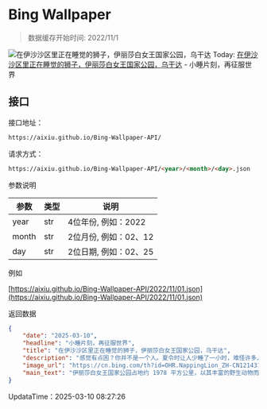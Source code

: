 # Bing Wallpaper

> 数据缓存开始时间: 2022/11/1

![在伊沙沙区里正在睡觉的狮子，伊丽莎白女王国家公园，乌干达](https://cn.bing.com/th?id=OHR.NappingLion_ZH-CN1214312983_1920x1080.webp)
Today: [在伊沙沙区里正在睡觉的狮子，伊丽莎白女王国家公园，乌干达](https://cn.bing.com/th?id=OHR.NappingLion_ZH-CN1214312983_1920x1080.webp) - 小睡片刻，再征服世界

## 接口

接口地址：

```html
https://aixiu.github.io/Bing-Wallpaper-API/
```

请求方式：

```html
https://aixiu.github.io/Bing-Wallpaper-API/<year>/<month>/<day>.json
```

参数说明

| 参数 | 类型 | 说明 |
| - | - | - |
| year | str | 4位年份, 例如：2022 |
| month | str | 2位月份, 例如：02、12 |
| day | str | 2位日期, 例如：02、25 |

例如

[https://aixiu.github.io/Bing-Wallpaper-API/2022/11/01.json](https://aixiu.github.io/Bing-Wallpaper-API/2022/11/01.json)

返回数据

```json
{
    "date": "2025-03-10",
    "headline": "小睡片刻，再征服世界",
    "title": "在伊沙沙区里正在睡觉的狮子，伊丽莎白女王国家公园，乌干达",
    "description": "感觉有点困？你并不是一个人。夏令时让人少睡了一小时，难怪许多人都会感到昏昏欲睡。这正是午睡日存在的原因。这个非官方节日由波士顿大学教授威廉·安东尼及其妻子卡米尔于 1999 年创立，旨在鼓励人们享受高质量的小憩。该节日通常在时钟调快后的第一个星期一庆祝，提醒人们休息对健康至关重要。研究表明，短暂的小憩可以改善情绪、增强专注力并提升记忆力。午睡还与减轻压力和改善心脏健康密切相关。最佳的“能量午睡”时间为20-30分钟，但即便是几分钟的小憩，也能带来一定的恢复效果。",
    "image_url": "https://cn.bing.com/th?id=OHR.NappingLion_ZH-CN1214312983_1920x1080.webp",
    "main_text": "伊丽莎白女王国家公园占地约 1978 平方公里，以其丰富的野生动物而闻名，尤其是鲁昆吉里区的伊沙沙地区，这里因树栖狮子而备受瞩目。"
}
```

UpdataTime：2025-03-10 08:27:26
